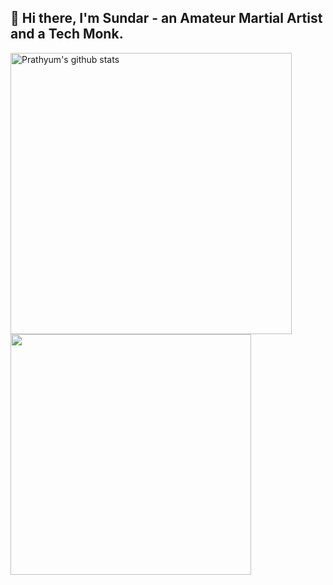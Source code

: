 ## 👋 Hi there, I'm Sundar - an Amateur Martial Artist and a Tech Monk.


<a href="https://github.com/anuraghazra/github-readme-stats"><img align="center" src="https://github-readme-stats.vercel.app/api?username=SundarMD&hide=contribs,stars&show_icons=true&hide_border=true&count_private=true" alt="Prathyum's github stats" width = 450/></a> 
<a href="https://github.com/anuraghazra/github-readme-stats"><img align="center" src="https://github-readme-stats.vercel.app/api/top-langs/?username=SundarMD&layout=compact&exclude_repo=ML-models-practice,Heart-Disease-prediction,Alumni&hide_border=true" width = 385/></a>


